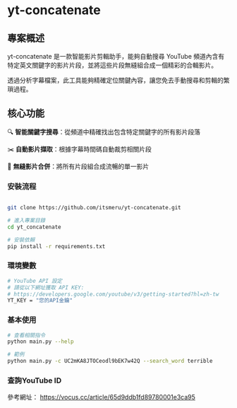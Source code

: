 # yt-concatenate

## 專案概述
yt-concatenate 是一款智能影片剪輯助手，能夠自動搜尋 YouTube 頻道內含有特定英文關鍵字的影片片段，並將這些片段無縫組合成一個精彩的合輯影片。

透過分析字幕檔案，此工具能夠精確定位關鍵內容，讓您免去手動搜尋和剪輯的繁瑣過程。

## 核心功能

🔍 **智能關鍵字搜尋**：從頻道中精確找出包含特定關鍵字的所有影片段落

✂️ **自動影片擷取**：根據字幕時間碼自動裁剪相關片段

🔄 **無縫影片合併**：將所有片段組合成流暢的單一影片


### 安裝流程

```bash

git clone https://github.com/itsmeru/yt-concatenate.git

# 進入專案目錄
cd yt_concatenate

# 安裝依賴
pip install -r requirements.txt

```

### 環境變數

```bash
# YouTube API 設定
# 請從以下網址獲取 API KEY:
# https://developers.google.com/youtube/v3/getting-started?hl=zh-tw
YT_KEY = "您的API金鑰"
```

### 基本使用
```bash
# 查看相關指令
python main.py --help

# 範例
python main.py -c UC2mKA8JTOCeodl9bEK7w42Q --search_word terrible
```

### 查詢YouTube ID

參考網址： https://vocus.cc/article/65d9ddb1fd89780001e3ca95
